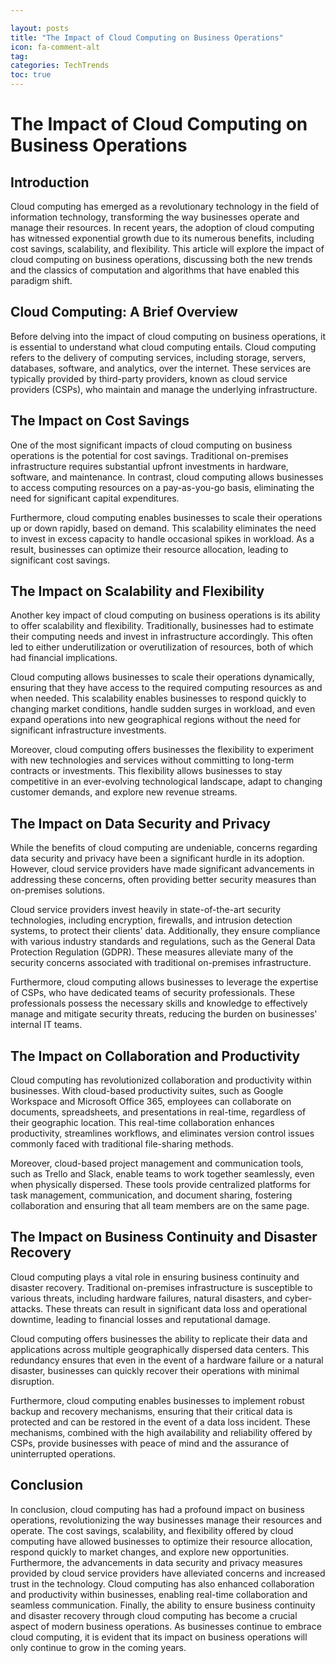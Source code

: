 ```yaml
---

layout: posts
title: "The Impact of Cloud Computing on Business Operations"
icon: fa-comment-alt
tag:      
categories: TechTrends
toc: true
---
```




# The Impact of Cloud Computing on Business Operations

## Introduction

Cloud computing has emerged as a revolutionary technology in the field of information technology, transforming the way businesses operate and manage their resources. In recent years, the adoption of cloud computing has witnessed exponential growth due to its numerous benefits, including cost savings, scalability, and flexibility. This article will explore the impact of cloud computing on business operations, discussing both the new trends and the classics of computation and algorithms that have enabled this paradigm shift.

## Cloud Computing: A Brief Overview

Before delving into the impact of cloud computing on business operations, it is essential to understand what cloud computing entails. Cloud computing refers to the delivery of computing services, including storage, servers, databases, software, and analytics, over the internet. These services are typically provided by third-party providers, known as cloud service providers (CSPs), who maintain and manage the underlying infrastructure.

## The Impact on Cost Savings

One of the most significant impacts of cloud computing on business operations is the potential for cost savings. Traditional on-premises infrastructure requires substantial upfront investments in hardware, software, and maintenance. In contrast, cloud computing allows businesses to access computing resources on a pay-as-you-go basis, eliminating the need for significant capital expenditures.

Furthermore, cloud computing enables businesses to scale their operations up or down rapidly, based on demand. This scalability eliminates the need to invest in excess capacity to handle occasional spikes in workload. As a result, businesses can optimize their resource allocation, leading to significant cost savings.

## The Impact on Scalability and Flexibility

Another key impact of cloud computing on business operations is its ability to offer scalability and flexibility. Traditionally, businesses had to estimate their computing needs and invest in infrastructure accordingly. This often led to either underutilization or overutilization of resources, both of which had financial implications.

Cloud computing allows businesses to scale their operations dynamically, ensuring that they have access to the required computing resources as and when needed. This scalability enables businesses to respond quickly to changing market conditions, handle sudden surges in workload, and even expand operations into new geographical regions without the need for significant infrastructure investments.

Moreover, cloud computing offers businesses the flexibility to experiment with new technologies and services without committing to long-term contracts or investments. This flexibility allows businesses to stay competitive in an ever-evolving technological landscape, adapt to changing customer demands, and explore new revenue streams.

## The Impact on Data Security and Privacy

While the benefits of cloud computing are undeniable, concerns regarding data security and privacy have been a significant hurdle in its adoption. However, cloud service providers have made significant advancements in addressing these concerns, often providing better security measures than on-premises solutions.

Cloud service providers invest heavily in state-of-the-art security technologies, including encryption, firewalls, and intrusion detection systems, to protect their clients' data. Additionally, they ensure compliance with various industry standards and regulations, such as the General Data Protection Regulation (GDPR). These measures alleviate many of the security concerns associated with traditional on-premises infrastructure.

Furthermore, cloud computing allows businesses to leverage the expertise of CSPs, who have dedicated teams of security professionals. These professionals possess the necessary skills and knowledge to effectively manage and mitigate security threats, reducing the burden on businesses' internal IT teams.

## The Impact on Collaboration and Productivity

Cloud computing has revolutionized collaboration and productivity within businesses. With cloud-based productivity suites, such as Google Workspace and Microsoft Office 365, employees can collaborate on documents, spreadsheets, and presentations in real-time, regardless of their geographic location. This real-time collaboration enhances productivity, streamlines workflows, and eliminates version control issues commonly faced with traditional file-sharing methods.

Moreover, cloud-based project management and communication tools, such as Trello and Slack, enable teams to work together seamlessly, even when physically dispersed. These tools provide centralized platforms for task management, communication, and document sharing, fostering collaboration and ensuring that all team members are on the same page.

## The Impact on Business Continuity and Disaster Recovery

Cloud computing plays a vital role in ensuring business continuity and disaster recovery. Traditional on-premises infrastructure is susceptible to various threats, including hardware failures, natural disasters, and cyber-attacks. These threats can result in significant data loss and operational downtime, leading to financial losses and reputational damage.

Cloud computing offers businesses the ability to replicate their data and applications across multiple geographically dispersed data centers. This redundancy ensures that even in the event of a hardware failure or a natural disaster, businesses can quickly recover their operations with minimal disruption.

Furthermore, cloud computing enables businesses to implement robust backup and recovery mechanisms, ensuring that their critical data is protected and can be restored in the event of a data loss incident. These mechanisms, combined with the high availability and reliability offered by CSPs, provide businesses with peace of mind and the assurance of uninterrupted operations.

## Conclusion

In conclusion, cloud computing has had a profound impact on business operations, revolutionizing the way businesses manage their resources and operate. The cost savings, scalability, and flexibility offered by cloud computing have allowed businesses to optimize their resource allocation, respond quickly to market changes, and explore new opportunities. Furthermore, the advancements in data security and privacy measures provided by cloud service providers have alleviated concerns and increased trust in the technology. Cloud computing has also enhanced collaboration and productivity within businesses, enabling real-time collaboration and seamless communication. Finally, the ability to ensure business continuity and disaster recovery through cloud computing has become a crucial aspect of modern business operations. As businesses continue to embrace cloud computing, it is evident that its impact on business operations will only continue to grow in the coming years.